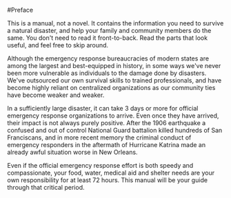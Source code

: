 #Preface

This is a manual, not a novel. It contains the information you need to survive a natural disaster, and help your family and community members do the same. You don't need to read it front-to-back. Read the parts that look useful, and feel free to skip around. 

Although the emergency response bureaucracies of modern states are among the largest and best-equipped in history, in some ways we've never been more vulnerable as individuals to the damage done by disasters. We've outsourced our own survival skills to trained professionals, and have become highly reliant on centralized organizations as our community ties have become weaker and weaker.

In a sufficiently large disaster, it can take 3 days or more for official emergency response organizations to arrive. Even once they have arrived, their impact is not always purely positive. After the 1906 earthquake a confused and out of control National Guard battalion killed hundreds of San Franciscans, and in more recent memory the criminal conduct of emergency responders in the aftermath of Hurricane Katrina made an already awful situation worse in New Orleans.

Even if the official emergency response effort is both speedy and compassionate, your food, water, medical aid and shelter needs are your own responsibility for at least 72 hours. This manual will be your guide through that critical period.
